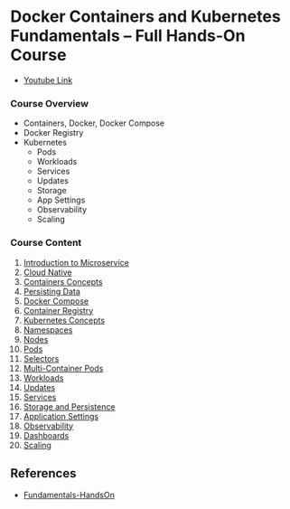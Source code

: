 # Docker Containers and Kubernetes Fundamentals – Full Hands-On Course

- [Youtube Link](https://youtu.be/kTp5xUtcalw)

### Course Overview

- Containers, Docker, Docker Compose
- Docker Registry
- Kubernetes
    - Pods
    - Workloads
    - Services
    - Updates
    - Storage
    - App Settings
    - Observability
    - Scaling


### Course Content

1. [Introduction to Microservice](./001_introduction_to_microservice.md)
2. [Cloud Native](./002_cloud_native.md)
3. [Containers Concepts](./003_containers_concepts.md)
4. [Persisting Data](./004_persisting_data.md)
5. [Docker Compose](./005_docker_compose.md)
6. [Container Registry](./006_container_registry.md)
7. [Kubernetes Concepts](./007_kubernetes_concepts.md)
8. [Namespaces](./008_namespaces.md)
9. [Nodes](./009_nodes.md)
10. [Pods](./010_pods.md)
11. [Selectors](./011_selectors.md)
12. [Multi-Container Pods](./012_multicontainer_pods.md)
13. [Workloads](./013_workloads.md)
14. [Updates](./014_updates.md)
15. [Services](./015_services.md)
16. [Storage and Persistence](./016_storage_and_persistence.md)
17. [Application Settings](./017_application_settings.md)
18. [Observability](./018_observability.md)
19. [Dashboards](./019_dashboards.md)
20. [Scaling](./020_scaling.md)

## References

- [Fundamentals-HandsOn](https://github.com/K8sAcademy/Fundamentals-HandsOn)


